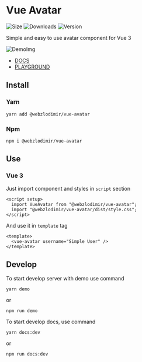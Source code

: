 # Vue Avatar
![Size](https://img.shields.io/bundlephobia/minzip/@webzlodimir/vue-avatar)
![Downloads](https://img.shields.io/npm/dt/@webzlodimir/vue-avatar)
![Version](https://img.shields.io/npm/v/@webzlodimir/vue-avatar)

Simple and easy to use avatar component for Vue 3

![DemoImg](https://vaban.ru/demo.png)

- [DOCS](https://vaban-ru.github.io/vue-avatar/)
- [PLAYGROUND](https://codesandbox.io/s/webzlodimir-vue-avatar-jf3ipd?file=/src/App.vue)

## Install

### Yarn

```
yarn add @webzlodimir/vue-avatar
```

### Npm

```
npm i @webzlodimir/vue-avatar
```

## Use

### Vue 3

Just import component and styles in `script` section

```vue
<script setup>
  import VueAvatar from "@webzlodimir/vue-avatar";
  import "@webzlodimir/vue-avatar/dist/style.css";
</script>
```

And use it in `template` tag

```vue
<template>
  <vue-avatar username="Simple User" />
</template>
```

## Develop

To start develop server with demo use command

```
yarn demo
```
or
```
npm run demo
```

To start develop docs, use command

```
yarn docs:dev
```
or
```
npm run docs:dev
```
